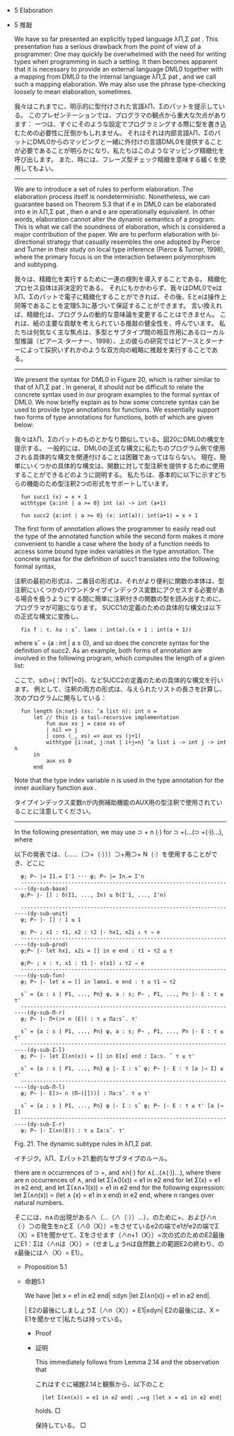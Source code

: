 - 5 Elaboration
- 5 推敲

	We have so far presented an explicitly typed language λΠ,Σ pat .
	This presentation has a serious drawback from the point of view of a programmer:
	One may quickly be overwhelmed with the need for writing types when programming in such a setting.
	It then becomes apparent that it is necessary to provide an external language DML0 together with a mapping from DML0 to the internal language λΠ,Σ pat , and we call such a mapping elaboration.
	We may also use the phrase type-checking loosely to mean elaboration, sometimes.

	我々はこれまでに、明示的に型付けされた言語λΠ、Σのパットを提示している。
	このプレゼンテーションでは、プログラマの観点から重大な欠点があります：
	一つは、すぐにそのような設定でプログラミングする際に型を書き込むための必要性に圧倒かもしれません。
	それはそれは内部言語λΠ、ΣのパットにDML0からのマッピングと一緒に外付けの言語DML0を提供することが必要であることが明らかになり、私たちはこのようなマッピング精緻化を呼び出します。
	また、時には、フレーズ型チェック精緻を意味する緩くを使用してもよい。

	----

	We are to introduce a set of rules to perform elaboration.
	The elaboration process itself is nondeterministic.
	Nonetheless, we can guarantee based on Theorem 5.3 that if e in DML0 can be elaborated into e in λΠ,Σ pat , then e and e are operationally equivalent.
	In other words, elaboration cannot alter the dynamic semantics of a program.
	This is what we call the soundness of elaboration, which is considered a major contribution of the paper.
	We are to perform elaboration with bi-directional strategy that casually resembles the one adopted by Pierce and Turner in their study on local type inference (Pierce & Turner, 1998), where the primary focus is on the interaction between polymorphism and subtyping.

	我々は、精緻化を実行するために一連の規則を導入することである。
	精緻化プロセス自体は非決定的である。
	それにもかかわらず、我々はDML0でeはλΠ、Σのパットで電子に精緻化することができれば、その後、Eとeは操作上同等であることを定理5.3に基づいて保証することができます。
	言い換えれば、精緻化は、プログラムの動的な意味論を変更することはできません。
	これは、紙の主要な貢献を考えられている推敲の健全性を、呼んでいます。
	私たちは何気なく主な焦点は、多型とサブタイプ間の相互作用にあるローカル型推論（ピアース·ターナー、1998）、上の彼らの研究ではピアースとターナーによって採択いずれかのような双方向の戦略に推敲を実行することである。

	----

	We present the syntax for DML0 in Figure 20, which is rather similar to that of λΠ,Σ pat .
	In general, it should not be difficult to relate the concrete syntax used in our program examples to the formal syntax of DML0.
	We now briefly explain as to how some concrete syntax can be used to provide type annotations for functions.
	We essentially support two forms of type annotations for functions, both of which are given below:
	
	我々はλΠ、Σのパットのものとかなり類似している。図20にDML0の構文を提示する。
	一般的には、DML0の正式な構文に私たちのプログラム例で使用される具体的な構文を関連付けることは困難であってはならない。
	現在、簡単にいくつかの具体的な構文は、関数に対して型注釈を提供するために使用することができるどのように説明する。
	私たちは、基本的に以下に示すどちらの機能のため型注釈2つの形式をサポートしています。

		fun succ1 (x) = x + 1
		withtype {a:int | a >= 0} int (a) -> int (a+1)

		fun succ2 {a:int | a >= 0} (x: int(a)): int(a+1) = x + 1

	The first form of annotation allows the programmer to easily read out the type of the annotated function while the second form makes it more convenient to handle a case where the body of a function needs to access some bound type index variables in the type annotation.
	The concrete syntax for the definition of succ1 translates into the following formal syntax,

	注釈の最初の形式は、二番目の形式は、それがより便利に関数の本体は、型注釈にいくつかのバウンドタイプインデックス変数にアクセスする必要がある場合を扱うようにする間に簡単に注釈付きの関数の型を読み出すために、プログラマが可能になります。
	SUCC1の定義のための具体的な構文は以下の正式な構文に変換し、



		fix f : τ. λa : sˆ. lamx : int(a).(x + 1 : int(a + 1))

	where sˆ = {a : int | a ≥ 0}, and so does the concrete syntax for the definition of succ2.
	As an example, both forms of annotation are involved in the following program, which computes the length of a given list:

	ここで、sの={：INT|≥0}、などSUCC2の定義のための具体的な構文を行います。
	例として、注釈の両方の形式は、与えられたリストの長さを計算し、次のプログラムに関与している：

		fun length {n:nat} (xs: ’a list n): int n =
			let // this is a tail-recursive implementation
				fun aux xs j = case xs of
				| nil => j
				| cons (_, xs) => aux xs (j+1)
				withtype {i:nat, j:nat | i+j=n} ’a list i -> int j -> int n
			in
				aux xs 0
			end

	Note that the type index variable n is used in the type annotation for the inner auxiliary function aux .

	タイプインデックス変数nが内側補助機能のAUX用の型注釈で使用されていることに注意してください。


	----

	In the following presentation, we may use ⊃ + n (·) for ⊃ +(...(⊃ +(·))...), where

	以下の発表では、（......（⊃+（·）））⊃+用⊃+ N（·）を使用することができ、どこに

		φ; P~ |= I1.= I'1 ··· φ; P~ |= In.= I'n
		---------------------------------------------------------------------(dy-sub-base)
		φ;P~ |- [] : δ(I1, ..., In) ≤ δ(I'1, ..., I'n)

		---------------------------------------------------------------------(dy-sub-unit)
		φ; P~ |- [] : 1 ≤ 1

		φ; P~ ; x1 : τ1, x2 : τ2 |- hx1, x2i ↓ τ ⇒ e
		---------------------------------------------------------------------(dy-sub-prod)
		φ;P~ |- let hx1, x2i = [] in e end : τ1 ∗ τ2 ≤ τ

		φ;P~ ; x : τ, x1 : τ1 |- x(x1) ↓ τ2 ⇒ e
		---------------------------------------------------------------------(dy-sub-fun)
		φ; P~ |- let x = [] in lamx1. e end : τ ≤ τ1 → τ2

		sˆ = {a : s | P1, ..., Pn} φ, a : s; P~ , P1, ..., Pn |- E : τ ≤ τ'
		---------------------------------------------------------------------(dy-sub-Π-r)
		φ; P~ |- Π+(⊃+ n (E)) : τ ≤ Πa:sˆ. τ'

		sˆ = {a : s | P1, ..., Pn} φ, a : s; P~ , P1, ..., Pn |- E : τ ≤ τ'
		---------------------------------------------------------------------(dy-sub-Σ-l)
		φ; P~ |- let Σ(∧n(x)) = [] in E[x] end : Σa:s. ˆ τ ≤ τ'

		sˆ = {a : s | P1, ..., Pn} φ |- I : sˆ φ; P~ |- E : τ [a |→ I] ≤ τ'
		---------------------------------------------------------------------(dy-sub-Π-l)
		φ; P~ |- E[⊃− n (Π−([]))] : Πa:sˆ. τ ≤ τ'

		sˆ = {a : s | P1, ..., Pn} φ |- I : sˆ φ; P~ |- E : τ ≤ τ' [a |→ I]
		---------------------------------------------------------------------(dy-sub-Σ-r)
		φ; P~ |- Σ(∧n(E)) : τ ≤ Σa:sˆ. τ'

	Fig. 21. The dynamic subtype rules in λΠ,Σ pat.
	
	イチジク。λΠ、Σパット21.動的なサブタイプのルール。

	there are n occurrences of ⊃ +, and ∧n(·) for ∧(...(∧(·))...), where there are n occurrences of ∧, and let Σ(∧0(x)) = e1 in e2 end for let Σ(x) = e1 in e2 end, and let Σ(∧n+1(x)) = e1 in e2 end for the following expression: let Σ(∧n(x)) = (let ∧ (x) = e1 in x end) in e2 end, where n ranges over natural numbers.

	そこには、n∧の出現がある∧（...（∧（·））...）、のために+、および∧n（·）⊃の発生をnとΣ（∧0（X））=をさせているe2の端でe1がe2の端でΣ（X）= E1を聞かせて、Σをさせます（∧n+1（X））=次の式のためのE2最後にE1：Σは（∧nは（X））=（せましょうnは自然数上の範囲E2の終わり、のx最後には∧（X）= E1）。

	- Proposition 5.1
	- 命題5.1

		We have |let x = e1 in e2 end| ≤dyn |let Σ(∧n(x)) = e1 in e2 end|.
	
		| E2の最後にしましょうΣ（∧n（X））= E1|≤dyn| E2の最後には、X = E1を聞かせて|私たちは持っている。

		- Proof
		- 証明

			This immediately follows from Lemma 2.14 and the observation that
			
			これはすぐに補題2.14と観察から、以下のこと

				|let Σ(∧n(x)) = e1 in e2 end| ,→∗g |let x = e1 in e2 end|

			holds. □

			保持している。 □

